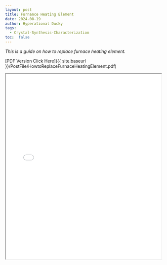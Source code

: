 ```yaml
---
layout: post
title: Furnance Heating Element
date: 2024-08-19
author: Hyperational Ducky  
tags: 
  - Crystal-Synthesis-Characterization
toc:  false
---
```


_This is a guide on how to replace furnace heating element._


[PDF Version Click Here]({{ site.baseurl }}/PostFile/HowtoReplaceFurnaceHeatingElement.pdf)

<iframe src="{{ site.baseurl }}/PostFile/HowtoReplaceFurnaceHeatingElement.pdf" width="100%" height="600px">
    This browser does not support PDFs. Please download the PDF to view it: 
    <a href="{{ site.baseurl }}/PostFile/HowtoReplaceFurnaceHeatingElement.pdf">Download PDF</a>.
</iframe>

